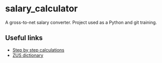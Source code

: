 # salary_calculator
A gross-to-net salary converter. Project used as a Python and git training.

## Useful links
* [Step by step calculations](https://wynagrodzenia.pl/artykul/jak-obliczyc-wynagrodzenie-netto)
* [ZUS dictionary](http://www.zus.pl/documents/10182/167526/S%C5%82ownik+termin%C3%B3w/368525eb-1e85-4028-bce0-698f012d7d65)
